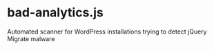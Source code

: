 # bad-analytics.js
Automated scanner for WordPress installations trying to detect jQuery Migrate malware
